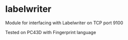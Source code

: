 # labelwriter

Module for interfacing with Labelwriter on TCP port 9100

Tested on PC43D with Fingerprint language